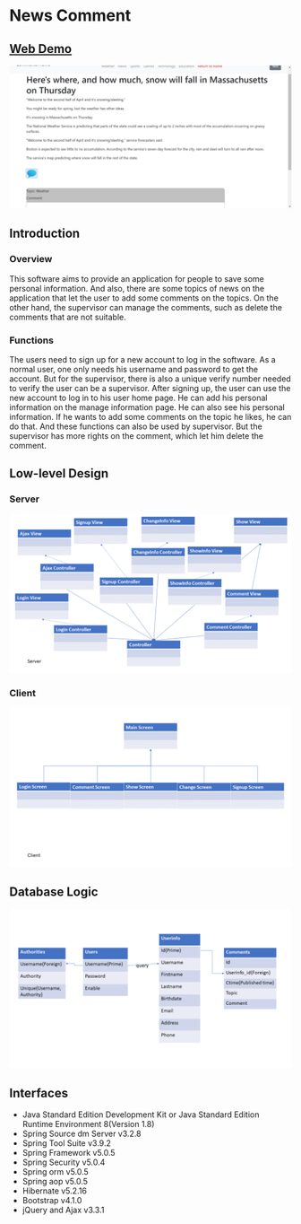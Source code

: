 # News Comment
## [Web Demo](http://13.59.117.92:8080/regist)
![picture](web/demo/1.jpg) 
## Introduction
### Overview
This software aims to provide an application for people to save some personal information. And also, there are some topics of news on the application that let the user to add some comments on the topics. On the other hand, the supervisor can manage the comments, such as delete the comments that are not suitable.
### Functions
The users need to sign up for a new account to log in the software. As a normal user, one only needs his username and password to get the account. But for the supervisor, there is also a unique verify number needed to verify the user can be a supervisor. After signing up, the user can use the new account to log in to his user home page. He can add his personal information on the manage information page. He can also see his personal information. If he wants to add some comments on the topic he likes, he can do that. And these functions can also be used by supervisor. But the supervisor has more rights on the comment, which let him delete the comment.
## Low-level Design
### Server
![picture](web/demo/final1.png) 
### Client
![picture](web/demo/final2.png) 
## Database Logic
![picture](web/demo/Final.png) 
## Interfaces
* Java Standard Edition Development Kit or Java Standard Edition Runtime Environment 8(Version 1.8)
* Spring Source dm Server v3.2.8
* Spring Tool Suite v3.9.2
* Spring Framework v5.0.5
* Spring Security v5.0.4
* Spring orm v5.0.5
* Spring aop v5.0.5
* Hibernate v5.2.16
* Bootstrap v4.1.0
* jQuery and Ajax v3.3.1
